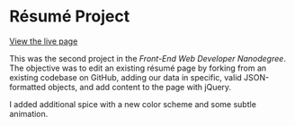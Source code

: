 # Résumé Project

<a href="http://kevinfrutiger.github.io/frontend-nanodegree-resume/" target="_blank">View the live page</a>

This was the second project in the _Front-End Web Developer Nanodegree_. The objective was to edit an existing résumé page by forking from an existing codebase on GitHub, adding our data in specific, valid JSON-formatted objects, and add content to the page with jQuery.

I added additional spice with a new color scheme and some subtle animation.
